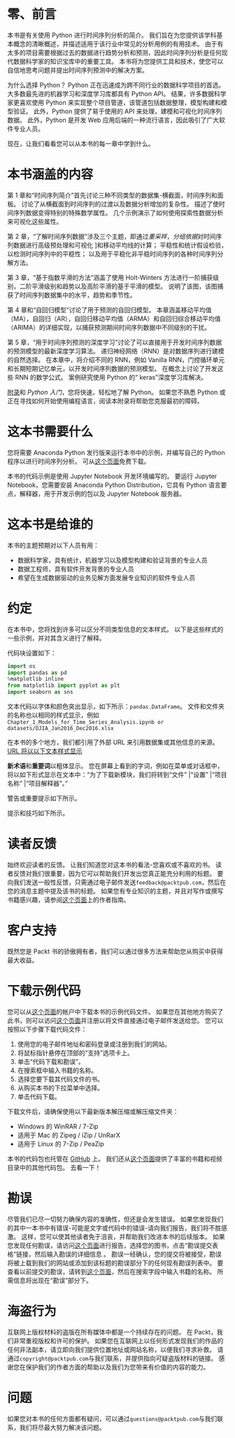 # 零、前言

本书是有关使用 Python 进行时间序列分析的简介。 我们旨在为您提供该学科基本概念的清晰概述，并描述适用于该行业中常见的分析用例的有用技术。 由于有太多的项目需要根据过去的数据进行趋势分析和预测，因此时间序列分析是任何现代数据科学家的知识宝库中的重要工具。 本书将为您提供工具和技术，使您可以自信地思考问题并提出时间序列预测中的解决方案。

为什么选择 Python？ Python 正在迅速成为跨不同行业的数据科学项目的首选。 大多数最先进的机器学习和深度学习库都具有 Python API。 结果，许多数据科学家更喜欢使用 Python 来实现整个项目管道，该管道包括数据整理，模型构建和模型验证。 此外，Python 提供了易于使用的 API 来处理，建模和可视化时间序列数据。 此外，Python 是开发 Web 应用后端的一种流行语言，因此吸引了广大软件专业人员。

现在，让我们看看您可以从本书的每一章中学到什么。

# 本书涵盖的内容

第 1 章和“时间序列简介”首先讨论三种不同类型的数据集-横截面，时间序列和面板。 讨论了从横截面到时间序列的过渡以及数据分析增加的复杂性。 描述了使时间序列数据变得特别的特殊数学属性。 几个示例演示了如何使用探索性数据分析来可视化这些属性。

第 2 章，“了解时间序列数据”涉及三个主题，即通过*重采样*，*分组依据*对时间序列数据进行高级预处理和可视化 ]和移动平均线的计算； 平稳性和统计假设检验，以检测时间序列中的平稳性； 以及用于平稳化非平稳时间序列的各种时间序列分解方法。

第 3 章，“基于指数平滑的方法”涵盖了使用 Holt-Winters 方法进行一阶捕获级别，二阶平滑级别和趋势以及高阶平滑的基于平滑的模型。 说明了该图，该图捕获了时间序列数据集中的水平，趋势和季节性。

第 4 章和“自回归模型”讨论了用于预测的自回归模型。 本章涵盖移动平均值（MA），自回归（AR），自回归移动平均值（ARMA）和自回归综合移动平均值（ARIMA）的详细实现，以捕获预测期间时间序列数据中不同级别的干扰。

第 5 章，“用于时间序列预测的深度学习”讨论了可以直接用于开发时间序列数据的预测模型的最新深度学习算法。 递归神经网络（RNN）是对数据序列进行建模的自然选择。 在本章中，将介绍不同的 RNN，例如 Vanilla RNN，门控循环单元和长期短期记忆单元，以开发时间序列数据的预测模型。 在概念上讨论了开发这些 RNN 的数学公式。 案例研究使用 Python 的“ keras”深度学习库解决。

[附录](6.html)和 *Python 入门*，您将快速，轻松地了解 Python。 如果您不熟悉 Python 或正在寻找如何开始使用编程语言，阅读本附录将帮助您克服最初的障碍。

# 这本书需要什么

您将需要 Anaconda Python 发行版来运行本书中的示例，并编写自己的 Python 程序以进行时间序列分析。 可从[这个页面](https://www.continuum.io/downloads)免费下载。

本书的代码示例是使用 Jupyter Notebook 开发环境编写的。 要运行 Jupyter Notebook，您需要安装 Anaconda Python Distribution，它具有 Python 语言要点，解释器，用于开发示例的包以及 Jupyter Notebook 服务器。

# 这本书是给谁的

本书的主题预期对以下人员有用：

*   数据科学家，具有统计，机器学习以及模型构建和验证背景的专业人员
*   数据工程师，具有软件开发背景的专业人员
*   希望在生成数据驱动的业务见解方面发展专业知识的软件专业人员

# 约定

在本书中，您将找到许多可以区分不同类型信息的文本样式。 以下是这些样式的一些示例，并对其含义进行了解释。

代码块设置如下：

```py
import os
import pandas as pd
%matplotlib inline
from matplotlib import pyplot as plt
import seaborn as sns
```

文本代码以字体和颜色突出显示，如下所示：`pandas.DataFrame`。 文件和文件夹的名称也以相同的样式显示，例如`Chapter_1_Models_for_Time_Series_Analysis.ipynb or datasets/DJIA_Jan2016_Dec2016.xlsx`

在本书的多个地方，我们都引用了外部 URL 来引用数据集或其他信息的来源。 [URL 将以以下文本样式显示](http://finance.yahoo.com)

**新术语**和**重要词**以粗体显示。 您在屏幕上看到的字词，例如在菜单或对话框中，将以如下形式显示在文本中：“为了下载新模块，我们将转到“文件” |“设置” |“项目名称” |“项目解释器”。”

警告或重要提示如下所示。

提示和技巧如下所示。

# 读者反馈

始终欢迎读者的反馈。 让我们知道您对这本书的看法-您喜欢或不喜欢的书。 读者反馈对我们很重要，因为它可以帮助我们开发出您真正能充分利用的标题。 要向我们发送一般性反馈，只需通过电子邮件发送`feedback@packtpub.com`，然后在您的消息主题中提及该书的标题。 如果您有专业知识的主题，并且对写作或撰写书籍感兴趣，请参阅[这个页面](http://www.packtpub.com/authors)上的作者指南。

# 客户支持

既然您是 Packt 书的骄傲拥有者，我们可以通过很多方法来帮助您从购买中获得最大收益。

# 下载示例代码

您可以从[这个页面](http://www.packtpub.com)的帐户中下载本书的示例代码文件。 如果您在其他地方购买了此书，则可以访问[这个页面](http://www.packtpub.com/support)并注册以将文件直接通过电子邮件发送给您。 您可以按照以下步骤下载代码文件：

1.  使用您的电子邮件地址和密码登录或注册到我们的网站。
2.  将鼠标指针悬停在顶部的“支持”选项卡上。
3.  单击“代码下载和勘误”。
4.  在搜索框中输入书籍的名称。
5.  选择您要下载其代码文件的书。
6.  从购买本书的下拉菜单中选择。
7.  单击代码下载。

下载文件后，请确保使用以下最新版本解压缩或解压缩文件夹：

*   Windows 的 WinRAR / 7-Zip
*   适用于 Mac 的 Zipeg / iZip / UnRarX
*   适用于 Linux 的 7-Zip / PeaZip

本书的代码包也托管在 [GitHub](https://github.com/PacktPublishing/Practical-Time-Series-Analysis) 上。 我们还从[这个页面](https://github.com/PacktPublishing/)提供了丰富的书籍和视频目录中的其他代码包。 去看一下！

# 勘误

尽管我们已尽一切努力确保内容的准确性，但还是会发生错误。 如果您发现我们的其中一本书中有错误-可能是文字或代码中的错误-请向我们报告，我们将不胜感激。 这样，您可以使其他读者免于沮丧，并帮助我们改进本书的后续版本。 如果您发现任何勘误，请访问[这个页面](http://www.packtpub.com/submit-errata)进行报告，选择您的图书，点击“勘误提交表格”链接，然后输入勘误的详细信息 。 勘误一经确认，您的提交将被接受，勘误将被上载到我们的网站或添加到该标题的勘误部分下的任何现有勘误列表中。 要查看以前提交的勘误，请转到[这个页面](https://www.packtpub.com/books/content/support)，然后在搜索字段中输入书籍的名称。 所需信息将出现在“勘误”部分下。

# 海盗行为

互联网上版权材料的盗版在所有媒体中都是一个持续存在的问题。 在 Packt，我们非常重视版权和许可的保护。 如果您在互联网上以任何形式发现我们的作品的任何非法副本，请立即向我们提供位置地址或网站名称，以便我们寻求补救。 请通过`copyright@packtpub.com`与我们联系，并提供指向可疑盗版材料的链接。 感谢您在保护我们的作者方面的帮助以及我们为您带来有价值的内容的能力。

# 问题

如果您对本书的任何方面都有疑问，可以通过`questions@packtpub.com`与我们联系，我们将尽最大努力解决该问题。